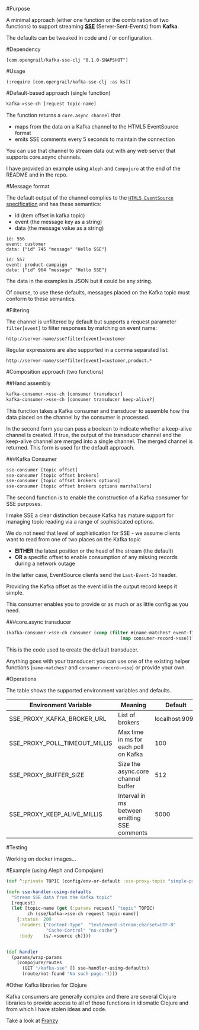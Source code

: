 #Purpose

A minimal approach (either one function or the combination of two functions) to support streaming [**SSE**](https://www.w3.org/TR/eventsource/) (Server-Sent-Events) from **Kafka**.

The defaults can be tweaked in code and / or configuration.

#Dependency

```
[com.opengrail/kafka-sse-clj "0.1.0-SNAPSHOT"]
```

#Usage

```
(:require [com.opengrail/kafka-sse-clj :as ks])
```

#Default-based approach (single function)

```clojure
kafka->sse-ch [request topic-name]
```

The function returns a `core.async channel` that 
- maps from the data on a Kafka channel to the HTML5 EventSource format
- emits SSE comments every 5 seconds to maintain the connection

You can use that channel to stream data out with any web server that supports core.async channels.

I have provided an example using `Aleph` and `Compojure` at the end of the README and in the repo.

#Message format

The default output of the channel complies to the [`HTML5 EventSource` specification](https://html.spec.whatwg.org/multipage/comms.html#the-eventsource-interface) and has these semantics:

- id (item offset in kafka topic)
- event (the message key as a string)
- data (the message value as a string)

```
id: 556
event: customer
data: {"id" 745 "message" "Hello SSE"}

id: 557
event: product-campaign
data: {"id" 964 "message" "Hello SSE"}
```

The data in the examples is JSON but it could be any string.

Of course, to use these defaults, messages placed on the Kafka topic must conform to these semantics.

#Filtering

The channel is unfiltered by default but supports a request parameter `filter[event]` to filter responses by matching on event name:

```
http://server-name/sse?filter[event]=customer
```

Regular expressions are also supported in a comma separated list:

```
http://server-name/sse?filter[event]=customer,product.*
```


#Composition approach (two functions)

##Hand assembly

```clojure
kafka-consumer->sse-ch [consumer transducer]
kafka-consumer->sse-ch [consumer transducer keep-alive?]
```

This function takes a Kafka consumer and transducer to assemble how the data placed on the channel by the consumer is processed.

In the second form you can pass a boolean to indicate whether a keep-alive channel is created. If true, the output of the transducer channel and the keep-alive channel are merged into a single channel. The merged channel is returned. This form is used for the default approach.

###Kafka Consumer

```clojure
sse-consumer [topic offset]
sse-consumer [topic offset brokers]
sse-consumer [topic offset brokers options]
sse-consumer [topic offset brokers options marshallers]
```

The second function is to enable the construction of a Kafka consumer for SSE purposes.

I make SSE a clear distinction because Kafka has mature support for managing topic reading via a range of sophisticated options.

We do not need that level of sophistication for SSE - we assume clients want to read from one of two places on the Kafka topic
- **EITHER** the latest position or the head of the stream (the default)
- **OR** a specific offset to enable consumption of any missing records during a network outage

In the latter case, EventSource clients send the `Last-Event-Id` header.

Providing the Kafka offset as the event id in the output record keeps it simple.

This consumer enables you to provide or as much or as little config as you need.

###core.async transducer

```clojure
(kafka-consumer->sse-ch consumer (comp (filter #(name-matches? event-filter (.key %)))
                                           (map consumer-record->sse)))
```

This is the code used to create the default transducer. 

Anything goes with your transducer: you can use one of the existing helper functions (`name-matches?` and `consumer-record->sse`) or provide your own.

#Operations

The table shows the supported environment variables and defaults.

| Environment Variable | Meaning | Default |
| ---------------------| ------- | --------|
| SSE_PROXY_KAFKA_BROKER_URL  | List of brokers | localhost:9092 |
| SSE_PROXY_POLL_TIMEOUT_MILLIS  | Max time in ms for each poll on Kafka | 100 |
| SSE_PROXY_BUFFER_SIZE          | Size the async.core channel buffer | 512 |
| SSE_PROXY_KEEP_ALIVE_MILLIS    | Interval in ms between emitting SSE comments | 5000 |

#Testing

Working on docker images...

#Example (using Aleph and Compojure)

```clojure
(def ^:private TOPIC (config/env-or-default :sse-proxy-topic "simple-proxy-topic"))

(defn sse-handler-using-defaults
  "Stream SSE data from the Kafka topic"
  [request]
  (let [topic-name (get (:params request) "topic" TOPIC)
        ch (sse/kafka->sse-ch request topic-name)]
    {:status  200
     :headers {"Content-Type"  "text/event-stream;charset=UTF-8"
               "Cache-Control" "no-cache"}
     :body    (s/->source ch)}))


(def handler
  (params/wrap-params
    (compojure/routes
      (GET "/kafka-sse" [] sse-handler-using-defaults)
      (route/not-found "No such page."))))
```

#Other Kafka libraries for Clojure

Kafka consumers are generally complex and there are several Clojure libraries to provide access to all of those functions in idiomatic Clojure and from which I have stolen ideas and code.
 
Take a look at [Franzy](https://github.com/ymilky/franzy)
